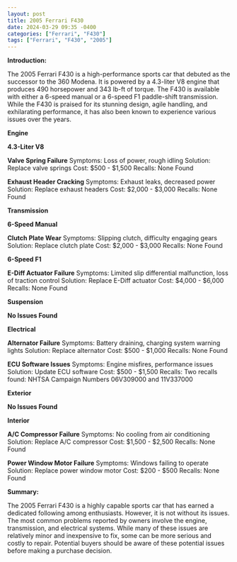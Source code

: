 ```yaml
---
layout: post
title: 2005 Ferrari F430
date: 2024-03-29 09:35 -0400
categories: ["Ferrari", "F430"]
tags: ["Ferrari", "F430", "2005"]
---
```

**Introduction:**

The 2005 Ferrari F430 is a high-performance sports car that debuted as the successor to the 360 Modena. It is powered by a 4.3-liter V8 engine that produces 490 horsepower and 343 lb-ft of torque. The F430 is available with either a 6-speed manual or a 6-speed F1 paddle-shift transmission. While the F430 is praised for its stunning design, agile handling, and exhilarating performance, it has also been known to experience various issues over the years.

**Engine**

**4.3-Liter V8**

**Valve Spring Failure**
Symptoms: Loss of power, rough idling
Solution: Replace valve springs
Cost: $500 - $1,500
Recalls: None Found

**Exhaust Header Cracking**
Symptoms: Exhaust leaks, decreased power
Solution: Replace exhaust headers
Cost: $2,000 - $3,000
Recalls: None Found

**Transmission**

**6-Speed Manual**

**Clutch Plate Wear**
Symptoms: Slipping clutch, difficulty engaging gears
Solution: Replace clutch plate
Cost: $2,000 - $3,000
Recalls: None Found

**6-Speed F1**

**E-Diff Actuator Failure**
Symptoms: Limited slip differential malfunction, loss of traction control
Solution: Replace E-Diff actuator
Cost: $4,000 - $6,000
Recalls: None Found

**Suspension**

**No Issues Found**

**Electrical**

**Alternator Failure**
Symptoms: Battery draining, charging system warning lights
Solution: Replace alternator
Cost: $500 - $1,000
Recalls: None Found

**ECU Software Issues**
Symptoms: Engine misfires, performance issues
Solution: Update ECU software
Cost: $500 - $1,500
Recalls: Two recalls found: NHTSA Campaign Numbers 06V309000 and 11V337000

**Exterior**

**No Issues Found**

**Interior**

**A/C Compressor Failure**
Symptoms: No cooling from air conditioning
Solution: Replace A/C compressor
Cost: $1,500 - $2,500
Recalls: None Found

**Power Window Motor Failure**
Symptoms: Windows failing to operate
Solution: Replace power window motor
Cost: $200 - $500
Recalls: None Found

**Summary:**

The 2005 Ferrari F430 is a highly capable sports car that has earned a dedicated following among enthusiasts. However, it is not without its issues. The most common problems reported by owners involve the engine, transmission, and electrical systems. While many of these issues are relatively minor and inexpensive to fix, some can be more serious and costly to repair. Potential buyers should be aware of these potential issues before making a purchase decision.
